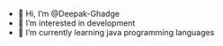 - 👋 Hi, I’m @Deepak-Ghadge
- 👀 I’m interested in development
- 🌱 I’m currently learning java programming languages

<!---
Deepak-Ghadge/Deepak-Ghadge is a ✨ special ✨ repository because its `README.md` (this file) appears on your GitHub profile.
You can click the Preview link to take a look at your changes.
--->
